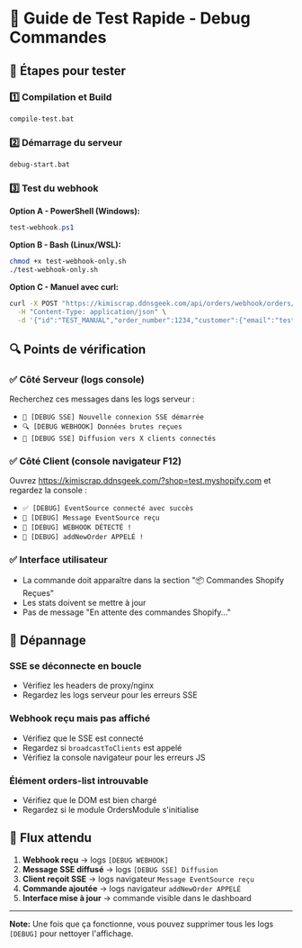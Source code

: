 # 🧪 Guide de Test Rapide - Debug Commandes

## 🚀 Étapes pour tester

### 1️⃣ Compilation et Build
```cmd
compile-test.bat
```

### 2️⃣ Démarrage du serveur
```cmd
debug-start.bat
```

### 3️⃣ Test du webhook
**Option A - PowerShell (Windows):**
```powershell
test-webhook.ps1
```

**Option B - Bash (Linux/WSL):**
```bash
chmod +x test-webhook-only.sh
./test-webhook-only.sh
```

**Option C - Manuel avec curl:**
```bash
curl -X POST "https://kimiscrap.ddnsgeek.com/api/orders/webhook/orders/create" \
  -H "Content-Type: application/json" \
  -d '{"id":"TEST_MANUAL","order_number":1234,"customer":{"email":"test@manual.com","first_name":"Test","last_name":"Manual"},"line_items":[{"name":"Produit Test","quantity":1,"price":"99.99"}],"total_price":"99.99","financial_status":"paid","created_at":"2024-12-19T10:00:00Z"}'
```

## 🔍 Points de vérification

### ✅ Côté Serveur (logs console)
Recherchez ces messages dans les logs serveur :
- `🔗 [DEBUG SSE] Nouvelle connexion SSE démarrée`
- `🔍 [DEBUG WEBHOOK] Données brutes reçues`
- `📡 [DEBUG SSE] Diffusion vers X clients connectés`

### ✅ Côté Client (console navigateur F12)
Ouvrez https://kimiscrap.ddnsgeek.com/?shop=test.myshopify.com et regardez la console :
- `✅ [DEBUG] EventSource connecté avec succès`
- `📨 [DEBUG] Message EventSource reçu`
- `🛒 [DEBUG] WEBHOOK DÉTECTÉ !`
- `🔄 [DEBUG] addNewOrder APPELÉ !`

### ✅ Interface utilisateur
- La commande doit apparaître dans la section "📦 Commandes Shopify Reçues"
- Les stats doivent se mettre à jour
- Pas de message "En attente des commandes Shopify..."

## 🐛 Dépannage

### SSE se déconnecte en boucle
- Vérifiez les headers de proxy/nginx
- Regardez les logs serveur pour les erreurs SSE

### Webhook reçu mais pas affiché
- Vérifiez que le SSE est connecté
- Regardez si `broadcastToClients` est appelé
- Vérifiez la console navigateur pour les erreurs JS

### Élément orders-list introuvable
- Vérifiez que le DOM est bien chargé
- Regardez si le module OrdersModule s'initialise

## 🎯 Flux attendu

1. **Webhook reçu** → logs `[DEBUG WEBHOOK]`
2. **Message SSE diffusé** → logs `[DEBUG SSE] Diffusion`
3. **Client reçoit SSE** → logs navigateur `Message EventSource reçu`
4. **Commande ajoutée** → logs navigateur `addNewOrder APPELÉ`
5. **Interface mise à jour** → commande visible dans le dashboard

---

**Note:** Une fois que ça fonctionne, vous pouvez supprimer tous les logs `[DEBUG]` pour nettoyer l'affichage.

